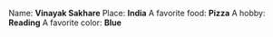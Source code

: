 Name: **Vinayak Sakhare**
Place: **India**
A favorite food: **Pizza**
A hobby: **Reading**
A favorite color: **Blue**
